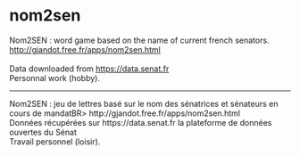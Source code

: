 # nom2sen
Nom2SEN : word game based on the name of current french senators.<BR>
http://gjandot.free.fr/apps/nom2sen.html<BR>
<BR>
Data downloaded from https://data.senat.fr<BR>
Personnal work (hobby).<BR>
<HR>
Nom2SEN : jeu de lettres basé sur le nom des sénatrices et sénateurs en cours de mandatBR>
http://gjandot.free.fr/apps/nom2sen.html<BR>
Données récupérées sur https://data.senat.fr la plateforme de données ouvertes du Sénat<BR>
Travail personnel (loisir).<BR>
